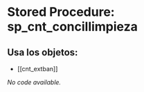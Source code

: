 # Stored Procedure: sp_cnt_concillimpieza

## Usa los objetos:
- [[cnt_extban]]

*No code available.*
